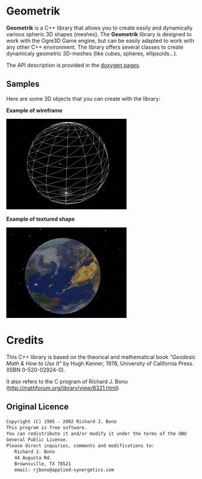 # Geometrik

**Geometrik** is a C++ library that allows you to create easily and dynamically various spheric 3D shapes (meshes).
The **Geometrik** library is designed to work with the Ogre3D Game engine, but can be easily adapted to work with any other C++ environment.
The library offers several classes to create dynamicaly geometric 3D-meshes (like cubes, spheres, ellipsoids...).

The API description is provided in the [doxygen pages](https://sphinkie.github.io/Geometrik/html/index.html).

## Samples
Here are some 3D objects that you can create with the library:

**Example of wireframe**

![wireframe sphere](showcase/wireframe_sphere.jpg)

**Example of textured shape**

![Textured sphere](showcase/textured_sphere.jpg)

# Credits

This C++ library is based on the theorical and mathematical book _"Geodesic Math & How to Use It"_ by Hugh Kenner, 1976, University of California Press. (ISBN 0-520-02924-0).  

It also refers to the C program of Richard J. Bono (http://mathforum.org/library/view/8321.html)

## Original Licence

	Copyright (C) 1995 - 2002 Richard J. Bono
	This program is free software.
	You can redistribute it and/or modify it under the terms of the GNU General Public License.
	Please direct inquiries, comments and modifications to:
	   Richard J. Bono
	   44 Augusta Rd.
	   Brownsville, TX 78521
	   email: rjbono@applied-synergetics.com

